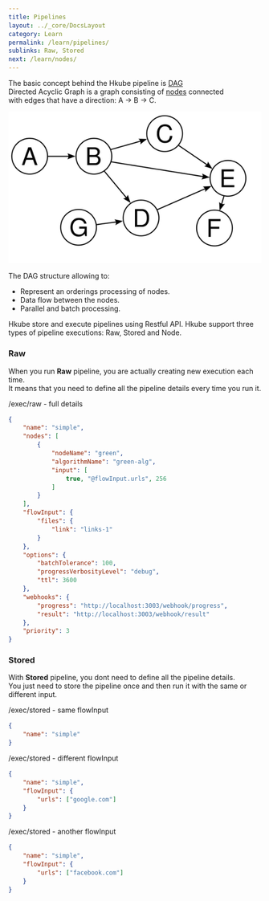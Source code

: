```yaml
---
title: Pipelines
layout: ../_core/DocsLayout
category: Learn
permalink: /learn/pipelines/
sublinks: Raw, Stored
next: /learn/nodes/
---
```


The basic concept behind the Hkube pipeline is [DAG](https://en.wikipedia.org/wiki/Directed_acyclic_graph)  
Directed Acyclic Graph is a graph consisting of [nodes](/learn/nodes/) connected  
with edges that have a direction: A -> B -> C.  

![Diagram](/img/execution/DAG.png)

The DAG structure allowing to:
 
* Represent an orderings processing of nodes.  
* Data flow between the nodes.  
* Parallel and batch processing.

Hkube store and execute pipelines using Restful API.
Hkube support three types of pipeline executions: Raw, Stored and Node.

### Raw

When you run **Raw** pipeline, you are actually creating new execution each time.  
It means that you need to define all the pipeline details every time you run it.

/exec/raw - full details

```json
{
    "name": "simple",
    "nodes": [
        {
            "nodeName": "green",
            "algorithmName": "green-alg",
            "input": [
                true, "@flowInput.urls", 256
            ]
        }
    ],
    "flowInput": {
        "files": {
            "link": "links-1"
        }
    },
    "options": {
        "batchTolerance": 100,
        "progressVerbosityLevel": "debug",
        "ttl": 3600
    },
    "webhooks": {
        "progress": "http://localhost:3003/webhook/progress",
        "result": "http://localhost:3003/webhook/result"
    },
    "priority": 3
}
```

### Stored

With **Stored** pipeline, you dont need to define all the pipeline details.  
You just need to store the pipeline once and then run it with the same or different input.

/exec/stored - same flowInput

```json
{
    "name": "simple"
}
```

/exec/stored - different flowInput

```json
{
    "name": "simple",
    "flowInput": {
        "urls": ["google.com"]
    }
}

```

/exec/stored - another flowInput

```json
{
    "name": "simple",
    "flowInput": {
        "urls": ["facebook.com"]
    }
}
```